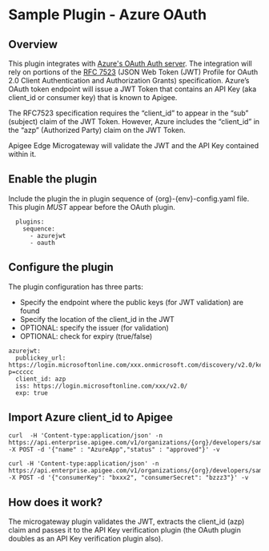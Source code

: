 # Sample Plugin - Azure OAuth

## Overview
This plugin integrates with [Azure's OAuth Auth server](https://docs.microsoft.com/en-us/azure/active-directory/develop/active-directory-protocols-oauth-code). The integration will rely on portions of the [RFC 7523](https://tools.ietf.org/html/rfc7523) (JSON Web Token (JWT) Profile for OAuth 2.0 Client Authentication and Authorization Grants) specification. Azure’s OAuth token endpoint will issue a JWT Token that contains an API Key (aka client_id or consumer key) that is known to Apigee.
 
The RFC7523 specification requires the “client_id” to appear in the “sub” (subject) claim of the JWT Token. However, Azure includes the “client_id” in the “azp” (Authorized Party) claim on the JWT Token.
 
Apigee Edge Microgateway will validate the JWT and the API Key contained within it.

## Enable the plugin
Include the plugin the in plugin sequence of {org}-{env}-config.yaml file. This plugin *MUST* appear before the OAuth plugin.
```
  plugins:
    sequence:
      - azurejwt
      - oauth
```

## Configure the plugin
The plugin configuration has three parts:
* Specify the endpoint where the public keys (for JWT validation) are found
* Specify the location of the client_id in the JWT
* OPTIONAL: specify the issuer (for validation)
* OPTIONAL: check for expiry (true/false)
```
azurejwt:
  publickey_url: https://login.microsoftonline.com/xxx.onmicrosoft.com/discovery/v2.0/keys?p=ccccc
  client_id: azp
  iss: https://login.microsoftonline.com/xxx/v2.0/
  exp: true
```

## Import Azure client_id to Apigee
```
curl  -H 'Content-type:application/json' -n https://api.enterprise.apigee.com/v1/organizations/{org}/developers/sample@apigee.com/apps -X POST -d '{"name" : "AzureApp","status" : "approved"}' -v
 
curl -H 'Content-type:application/json' -n https://api.enterprise.apigee.com/v1/organizations/{org}/developers/sample@apigee.com/apps/AzureApp/keys/create -X POST -d '{"consumerKey": "bxxx2", "consumerSecret": "bzzz3"}' -v
```

## How does it work?
The microgateway plugin validates the JWT, extracts the client_id (azp) claim and passes it to the API Key verification plugin (the OAuth plugin doubles as an API Key verification plugin also).
